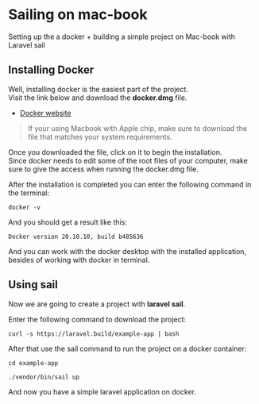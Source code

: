 # Sailing on mac-book
Setting up the a docker + building a simple project on Mac-book with Laravel sail

## Installing Docker
Well, installing docker is the easiest part of the project.<br />
Visit the link below and download the **docker.dmg** file.<br />
- [Docker website](https://www.docker.com/products/docker-desktop)

> If your using Macbook with Apple chip, make sure to download the file that matches your system requirements.

Once you downloaded the file, click on it to begin the installation.<br />
Since docker needs to edit some of the root files of your computer, make sure to give the access when running the docker.dmg file.<br />

After the installation is completed you can enter the following command in the terminal:
```shell
docker -v
```

And you should get a result like this:
```shell
Docker version 20.10.10, build b485636
```

And you can work with the docker desktop with the installed application, besides of working with docker in terminal.

## Using sail
Now we are going to create a project with **laravel sail**.

Enter the following command to download the project:
```
curl -s https://laravel.build/example-app | bash
```

After that use the sail command to run the project on a docker container:
```
cd example-app

./vendor/bin/sail up
```

And now you have a simple laravel application on docker.
